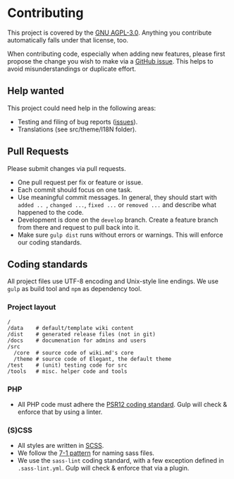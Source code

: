 # Contributing

This project is covered by the [GNU AGPL-3.0](LICENSE.md). Anything you contribute automatically falls under that license, too.

When contributing code, especially when adding new features, please first propose the change you wish to make via a [GitHub issue](https://github.com/nerdreich/wiki.md/issues). This helps to avoid misunderstandings or duplicate effort.

## Help wanted

This project could need help in the following areas:

* Testing and filing of bug reports ([issues](https://github.com/nerdreich/wiki.md/issues)).
* Translations (see src/theme/I18N folder).

## Pull Requests

Please submit changes via pull requests.

* One pull request per fix or feature or issue.
* Each commit should focus on one task.
* Use meaningful commit messages. In general, they should start with `added .. `, `changed ...`, `fixed ...` or `removed ...` and describe what happened to the code.
* Development is done on the `develop` branch. Create a feature branch from there and request to pull back into it.
* Make sure `gulp dist` runs without errors or warnings. This will enforce our coding standards.

## Coding standards

All project files use UTF-8 encoding and Unix-style line endings. We use `gulp` as build tool and `npm` as dependency tool.

### Project layout

```
/
/data    # default/template wiki content
/dist    # generated release files (not in git)
/docs    # documenation for admins and users
/src
  /core  # source code of wiki.md's core
  /theme # source code of Elegant, the default theme
/test    # (unit) testing code for src
/tools   # misc. helper code and tools
```

### PHP

* All PHP code must adhere the [PSR12 coding standard](https://www.php-fig.org/psr/psr-12/). Gulp will check & enforce that by using a linter.

### (S)CSS

* All styles are written in [SCSS](https://sass-lang.com/).
* We follow the [7-1 pattern](https://sass-guidelin.es/#the-7-1-pattern) for naming sass files.
* We use the `sass-lint` coding standard, with a few exception defined in `.sass-lint.yml`. Gulp will check & enforce that via a plugin.

